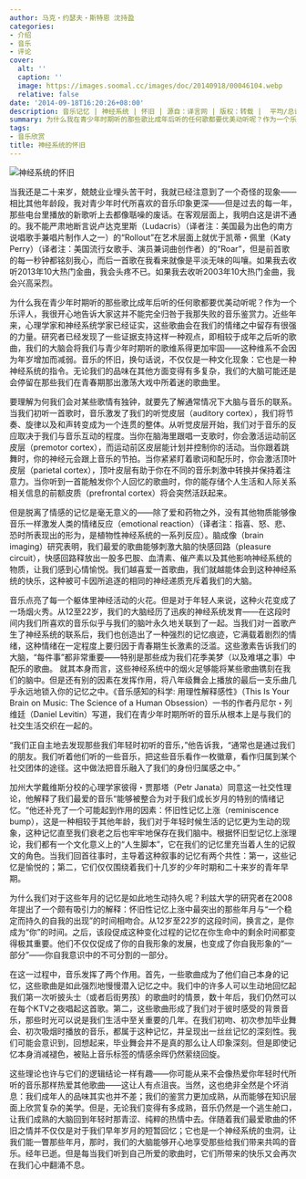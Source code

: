 ```yaml
---
author: 马克・约瑟夫・斯特恩 沈持盈
categories:
- 介绍
- 音乐
- 评论
cover:
  alt: ''
  caption: ''
  image: https://images.soomal.cc/images/doc/20140918/00046104.webp
  relative: false
date: '2014-09-18T16:20:26+08:00'
description: 音乐记忆 | 神经系统 | 怀旧 | 源自：译言网 | 版权：转载 |  平均/总评分：10.00/100
summary: 为什么我在青少年时期听的那些歌比成年后听的任何歌都要优美动听呢？作为一个乐评人，我很开心地告诉大家这并不能完全归咎于我那失败的音乐鉴赏力。近些年来，心理学家和神经系统学家已经证实，这些歌曲会在我们的情绪之中留存有很强的力量……
tags:
- 音乐欣赏
title: 神经系统的怀旧
---
```


![神经系统的怀旧](https://images.soomal.cc/images/doc/20140918/00046104_01.webp)





当我还是二十来岁，兢兢业业埋头苦干时，我就已经注意到了一个奇怪的现象――相比其他年龄段，我对青少年时代所喜欢的音乐印象更深――但是过去的每一年，那些电台里播放的新歌听上去都像聒噪的废话。在客观层面上，我明白这是讲不通的。我不能严肃地断言说卢达克里斯（Ludacris）（译者注：美国最为出色的南方说唱歌手兼唱片制作人之一）的“Rollout”在艺术层面上就优于凯蒂・佩里（Katy Perry）（译者注：美国流行女歌手、演员兼词曲创作者）的“Roar”，但是前首歌的每一秒钟都铭刻我心，而后一首歌在我看来就像是平淡无味的叫嚷。如果我去收听2013年10大热门金曲，我会头疼不已。如果我去收听2003年10大热门金曲，我会兴高采烈。

为什么我在青少年时期听的那些歌比成年后听的任何歌都要优美动听呢？作为一个乐评人，我很开心地告诉大家这并不能完全归咎于我那失败的音乐鉴赏力。近些年来，心理学家和神经系统学家已经证实，这些歌曲会在我们的情绪之中留存有很强的力量。研究者已经发现了一些证据支持这样一种观点，即相较于成年之后听的歌曲，我们的大脑会将我们与青少年时期听的歌维系得更加牢固――这种维系不会因为年岁增加而减弱。音乐的怀旧，换句话说，不仅仅是一种文化现象：它也是一种神经系统的指令。无论我们的品味在其他方面变得有多复杂，我们的大脑可能还是会停留在那些我们在青春期那出激荡大戏中所着迷的歌曲里。

要理解为何我们会对某些歌情有独钟，就要先了解通常情况下大脑与音乐的联系。当我们初听一首歌时，音乐激发了我们的听觉皮层（auditory cortex），我们将节奏、旋律以及和声转变成为一个连贯的整体。从听觉皮层开始，我们对于音乐的反应取决于我们与音乐互动的程度。当你在脑海里跟唱一支歌时，你会激活运动前区皮层（premotor cortex），而运动前区皮层能计划并控制你的活动。当你跟着跳舞时，你的神经元会跟上音乐的节拍。当你紧紧盯着歌词和配乐时，你会激活顶叶皮层（parietal cortex），顶叶皮层有助于你在不同的音乐刺激中转换并保持着注意力。当你听到一首能触发你个人回忆的歌曲时，你的能存储个人生活和人际关系相关信息的前额皮质（prefrontal cortex）将会突然活跃起来。

但是脱离了情感的记忆是毫无意义的――除了爱和药物之外，没有其他物质能够像音乐一样激发人类的情绪反应（emotional reaction）（译者注：指喜、怒、悲、恐时所表现出的形为，是植物性神经系统的一系列反应）。脑成像（brain imaging）研究表明，我们最爱的歌曲能够刺激大脑的快感回路（pleasure circuit），快感回路释放出一股多巴胺、血清素、催产素以及其他影响神经系统的物质，让我们感到心情愉悦。我们越喜爱一首歌曲，我们就越能体会到这种神经系统的快乐，这种被可卡因所追逐的相同的神经递质充斥着我们的大脑。

音乐点亮了每一个躯体里神经活动的火花。但是对于年轻人来说，这种火花变成了一场烟火秀。从12至22岁，我们的大脑经历了迅疾的神经系统发育――在这段时间内我们所喜欢的音乐似乎与我们的脑叶永久地关联到了一起。当我们对一首歌产生了神经系统的联系后，我们也创造出了一种强烈的记忆痕迹，它满载着剧烈的情绪，这种情绪在一定程度上要归因于青春期生长激素的泛滥。这些激素告诉我们的大脑，“每件事”都非常重要――特别是那些成为我们花季美梦（以及难堪之事）中配乐的歌曲。
就其本身而言，这些神经系统中的烟火足够能将某些歌曲镌刻在我们的脑中。但是还有别的因素在发挥作用，将八年级舞会上播放的最后一支乐曲几乎永远地锁入你的记忆之中。《音乐感知的科学: 用理性解释感性》（This Is Your Brain on Music: The Science of a Human Obsession）一书的作者丹尼尔・列维廷（Daniel Levitin）写道，我们在青少年时期所听的音乐从根本上是与我们的社交生活交织在一起的。

“我们正自主地去发现那些我们年轻时初听的音乐，”他告诉我，“通常也是通过我们的朋友。我们听着他们听的一些音乐，把这些音乐看作一枚徽章，看作归属到某个社交团体的途径。这中做法把音乐融入了我们的身份归属感之中。”

加州大学戴维斯分校的心理学家彼得・贾那塔（Petr Janata）同意这一社交性理论，他解释了我们最爱的音乐“能够被整合为对于我们成长岁月的特别的情绪记忆。“他还补充了一个可能起到作用的因素：怀旧性记忆上涨（reminiscence bump），这是一种相较于其他年龄，我们对于年轻时候生活的记忆更为生动的现象，这种记忆直至我们衰老之后也牢牢地保存在我们脑中。根据怀旧型记忆上涨理论，我们都有一个文化意义上的“人生脚本”，它在我们的记忆里充当着人生的记叙文的角色。当我们回首往事时，主导着这种叙事的记忆有两个共性：第一，这些记忆是愉悦的；第二，它们仅仅围绕着我们十几岁的少年时期和二十来岁的青年早期。

为什么我们对于这些年月的记忆是如此地生动持久呢？利兹大学的研究者在2008年提出了一个颇有吸引力的解释：怀旧性记忆上涨中最突出的那些年月与“一个稳定而持久的自我的出现”的时间相吻合。从12岁至22岁的这段时间，换言之，是你成为“你”的时间。之后，该段促成这种变化过程的记忆在你生命中的剩余时间都变得极其重要。他们不仅仅促成了你的自我形象的发展，也变成了你自我形象的“一部分”――你自我意识中的不可分割的一部分。

在这一过程中，音乐发挥了两个作用。首先，一些歌曲成为了他们自己本身的记忆，这些歌曲是如此强烈地慢慢潜入记忆之中。我们中的许多人可以生动地回忆起我们第一次听披头士（或者后街男孩）的歌曲时的情景，数十年后，我们仍然可以在每个KTV之夜唱起这首歌。第二，这些歌曲形成了我们对于彼时感受的背景音乐，那些时光可以说是我们生活中至关重要的几年。在我们初吻、初次参加毕业舞会、初次吸烟时播放的音乐，都属于这种记忆，并呈现出一丝丝记忆的深刻性。我们可能会意识到，回想起来，毕业舞会并不是真的那么让人印象深刻。但是即使记忆本身消减褪色，被贴上音乐标签的情感余晖仍然萦绕回旋。

这些理论也许与它们的逻辑结论一样有趣――你可能从来不会像热爱你年轻时代所听的音乐那样热爱其他歌曲――这让人有点沮丧。当然，这也绝非全然是个坏消息：我们成年人的品味其实也并不差；我们的鉴赏力更加成熟，从而能够在知识层面上欣赏复杂的美学。但是，无论我们变得有多成熟，音乐仍然是一个逃生舱口，让我们成熟的大脑回到年轻时那青涩、纯粹的热情中去。伴随着我们最爱歌曲的怀旧之情并不仅仅是对于我们早年岁月的短暂回忆；它也是一个神经系统的虫洞，让我们能一瞥那些年月，那时，我们的大脑能够开心地享受那些给我们带来共鸣的音乐。经年已逝。但是每当我们听到自己所爱的歌曲时，它们所带来的快乐又会再次在我们心中翻涌不息。